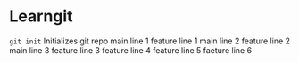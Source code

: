 # Learngit

`git init` Initializes git repo
main line 1
feature line 1
main line 2
feature line 2
main line 3
feature line 3
feature line 4
feature line 5
faeture line 6